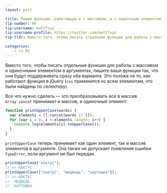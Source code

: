 ```yaml
---
layout: post

title: Пишем функцию, работающую и с массивом, и с одиночным элементом
tip-number: 06
tip-username: mattfxyz
tip-username-profile: https://twitter.com/mattfxyz
tip-tldr: Вместо того, чтобы писать отдельные функции для работы с массивом и одиночными элементом в аргументах, пишите ваши функции  так, что они будут поддерживать сразу оба варианта. Это похоже на то, как работают функции в jQuery (`css` применится ко всем элементам, что были найдены по селектору).

categories:
    - ru_RU
---
```


Вместо того, чтобы писать отдельные функции для работы с массивом и одиночными элементом в аргументах, пишите ваши функции  так, что они будут поддерживать сразу оба варианта. Это похоже на то, как работают функции в jQuery (`css` применится ко всем элементам, что были найдены по селектору).

Все что нужно сделать — это преобразовывать все в массив. `Array.concat` принимает и массив, и одиночный элемент.

```javascript
function printUpperCase(words) {
  var elements = [].concat(words || []);
  for (var i = 0; i < elements.length; i++) {
    console.log(elements[i].toUpperCase());
  }
}
```

`printUpperCase` теперь принимает как один элемент, так и массив элементов в аргументе. Она также не допускает появления ошибки `TypeError`, если аргумент не был передан.

```javascript
printUpperCase("кактус");
// => КАКТУС
printUpperCase(["кактус", "медведь", "картошка"]);
// => КАКТУС
//  МЕДВЕДЬ
//  КАРТОШКА
```
